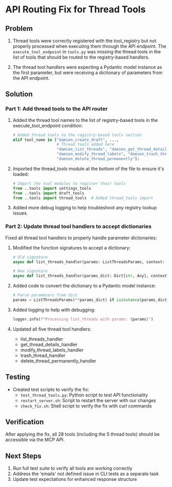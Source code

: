 # API Routing Fix for Thread Tools

## Problem
1. Thread tools were correctly registered with the tool_registry but not properly processed when executing them through the API endpoint. The `execute_tool_endpoint` in `tools.py` was missing the thread tools in the list of tools that should be routed to the registry-based handlers.

2. The thread tool handlers were expecting a Pydantic model instance as the first parameter, but were receiving a dictionary of parameters from the API endpoint.

## Solution
### Part 1: Add thread tools to the API router
1. Added the thread tool names to the list of registry-based tools in the execute_tool_endpoint condition:
   ```python
   # Added thread tools to the registry-based tools section
   elif tool_name in ["damien_create_draft", ..., 
                      # Thread tools added here
                      "damien_list_threads", "damien_get_thread_details",
                      "damien_modify_thread_labels", "damien_trash_thread",
                      "damien_delete_thread_permanently"]:
   ```

2. Imported the thread_tools module at the bottom of the file to ensure it's loaded:
   ```python
   # Import the tool modules to register their tools
   from ..tools import settings_tools
   from ..tools import draft_tools
   from ..tools import thread_tools  # Added thread_tools import
   ```

3. Added more debug logging to help troubleshoot any registry lookup issues.

### Part 2: Update thread tool handlers to accept dictionaries
Fixed all thread tool handlers to properly handle parameter dictionaries:

1. Modified the function signatures to accept a dictionary:
   ```python
   # Old signature
   async def list_threads_handler(params: ListThreadsParams, context: Dict[str, Any])
   
   # New signature
   async def list_threads_handler(params_dict: Dict[str, Any], context: Dict[str, Any])
   ```

2. Added code to convert the dictionary to a Pydantic model instance:
   ```python
   # Parse parameters from dict
   params = ListThreadsParams(**params_dict) if isinstance(params_dict, dict) else params_dict
   ```

3. Added logging to help with debugging:
   ```python
   logger.info(f"Processing list_threads with params: {params}")
   ```

4. Updated all five thread tool handlers:
   - list_threads_handler
   - get_thread_details_handler
   - modify_thread_labels_handler
   - trash_thread_handler
   - delete_thread_permanently_handler

## Testing
- Created test scripts to verify the fix:
  - `test_thread_tools.py`: Python script to test API functionality
  - `restart_server.sh`: Script to restart the server with our changes
  - `check_fix.sh`: Shell script to verify the fix with curl commands

## Verification
After applying the fix, all 28 tools (including the 5 thread tools) should be accessible via the MCP API.

## Next Steps
1. Run full test suite to verify all tools are working correctly
2. Address the 'emails' not defined issue in CLI tests as a separate task
3. Update test expectations for enhanced response structure

